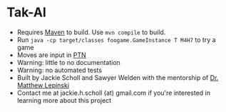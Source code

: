 # Tak-AI

- Requires [Maven](https://maven.apache.org) to build. Use `mvn compile` to build.
- Run `java -cp target/classes foogame.GameInstance T M4H7` to try a game
- Moves are input in [PTN](https://www.reddit.com/r/Tak/wiki/portable_tak_notation)
- Warning: little to no documentation
- Warning: no automated tests
- Built by Jackie Scholl and Sawyer Welden with the mentorship of [Dr. Matthew Lepinski](https://www.ncf.edu/directory/listing/matthew-lepinski/)
- Contact me at jackie.h.scholl (at) gmail.com if you're interested in learning more about this project
